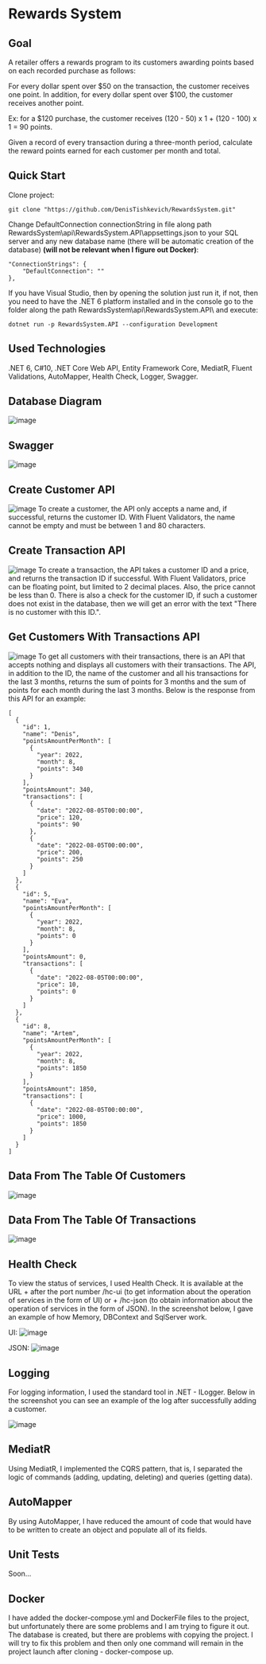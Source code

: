 # Rewards System

## Goal
A retailer offers a rewards program to its customers awarding points based on each recorded purchase as follows:

For every dollar spent over $50 on the transaction, the customer receives one point.
In addition, for every dollar spent over $100, the customer receives another point.

Ex: for a $120 purchase, the customer receives (120 - 50) x 1 + (120 - 100) x 1 = 90 points.

Given a record of every transaction during a three-month period, calculate the reward points earned for each customer per month and total.

## Quick Start
Clone project:
```console
git clone "https://github.com/DenisTishkevich/RewardsSystem.git"
```

Change DefaultConnection connectionString in file along path RewardsSystem\api\RewardsSystem.API\appsettings.json to your SQL server and any new database name (there will be automatic creation of the database) **(will not be relevant when I figure out Docker)**:
```console
"ConnectionStrings": {
    "DefaultConnection": ""
},
```

If you have Visual Studio, then by opening the solution just run it, if not, then you need to have the .NET 6 platform installed and in the console go to the folder along the path RewardsSystem\api\RewardsSystem.API\ and execute:
```console
dotnet run -p RewardsSystem.API --configuration Development
```

## Used Technologies
.NET 6, C#10, .NET Core Web API, Entity Framework Core, MediatR, Fluent Validations, AutoMapper, Health Check, Logger, Swagger.

## Database Diagram
![image](https://user-images.githubusercontent.com/110542997/183072349-d3dbb8dd-721a-42d8-ac32-d194e983413c.png)

## Swagger
![image](https://user-images.githubusercontent.com/110542997/183075551-3e08d7e7-f0c1-47f2-bc53-5b3792e4da08.png)

## Create Customer API
![image](https://user-images.githubusercontent.com/110542997/183077915-c8b1b401-bf05-4599-8554-3df9c86591c4.png)
To create a customer, the API only accepts a name and, if successful, returns the customer ID. With Fluent Validators, the name cannot be empty and must be between 1 and 80 characters.

## Create Transaction API
![image](https://user-images.githubusercontent.com/110542997/183080387-2916e074-142e-40f7-a472-1b0cdfad86f3.png)
To create a transaction, the API takes a customer ID and a price, and returns the transaction ID if successful. With Fluent Validators, price can be floating point, but limited to 2 decimal places. Also, the price cannot be less than 0. There is also a check for the customer ID, if such a customer does not exist in the database, then we will get an error with the text "There is no customer with this ID.".

## Get Customers With Transactions API
![image](https://user-images.githubusercontent.com/110542997/183082117-d9b0a666-3920-4dce-b8ce-f7d067c1eaf9.png)
To get all customers with their transactions, there is an API that accepts nothing and displays all customers with their transactions. The API, in addition to the ID, the name of the customer and all his transactions for the last 3 months, returns the sum of points for 3 months and the sum of points for each month during the last 3 months.
Below is the response from this API for an example:
```console
[
  {
    "id": 1,
    "name": "Denis",
    "pointsAmountPerMonth": [
      {
        "year": 2022,
        "month": 8,
        "points": 340
      }
    ],
    "pointsAmount": 340,
    "transactions": [
      {
        "date": "2022-08-05T00:00:00",
        "price": 120,
        "points": 90
      },
      {
        "date": "2022-08-05T00:00:00",
        "price": 200,
        "points": 250
      }
    ]
  },
  {
    "id": 5,
    "name": "Eva",
    "pointsAmountPerMonth": [
      {
        "year": 2022,
        "month": 8,
        "points": 0
      }
    ],
    "pointsAmount": 0,
    "transactions": [
      {
        "date": "2022-08-05T00:00:00",
        "price": 10,
        "points": 0
      }
    ]
  },
  {
    "id": 8,
    "name": "Artem",
    "pointsAmountPerMonth": [
      {
        "year": 2022,
        "month": 8,
        "points": 1850
      }
    ],
    "pointsAmount": 1850,
    "transactions": [
      {
        "date": "2022-08-05T00:00:00",
        "price": 1000,
        "points": 1850
      }
    ]
  }
]
```
## Data From The Table Of Customers
![image](https://user-images.githubusercontent.com/110542997/183083483-cb00ed05-6116-4e0b-a625-930ca6982333.png)

## Data From The Table Of Transactions
![image](https://user-images.githubusercontent.com/110542997/183083607-36bee971-4880-4808-9b7a-1e110ea11ca5.png)

## Health Check
To view the status of services, I used Health Check. It is available at the URL + after the port number /hc-ui (to get information about the operation of services in the form of UI) or + /hc-json (to obtain information about the operation of services in the form of JSON). In the screenshot below, I gave an example of how Memory, DBContext and SqlServer work.

UI:
![image](https://user-images.githubusercontent.com/110542997/183087998-b7ac7a2a-829d-47ad-a5d4-5db57146f477.png)

JSON:
![image](https://user-images.githubusercontent.com/110542997/183088079-45bcb4e1-a42e-46d5-ba64-6306c4654075.png)

## Logging
For logging information, I used the standard tool in .NET - ILogger. Below in the screenshot you can see an example of the log after successfully adding a customer.

![image](https://user-images.githubusercontent.com/110542997/183085742-301aa897-55b6-476b-958f-e24d66eea9e9.png)

## MediatR
Using MediatR, I implemented the CQRS pattern, that is, I separated the logic of commands (adding, updating, deleting) and queries (getting data).

## AutoMapper
By using AutoMapper, I have reduced the amount of code that would have to be written to create an object and populate all of its fields.

## Unit Tests
Soon...

## Docker
I have added the docker-compose.yml and DockerFile files to the project, but unfortunately there are some problems and I am trying to figure it out. The database is created, but there are problems with copying the project. I will try to fix this problem and then only one command will remain in the project launch after cloning - docker-compose up.
